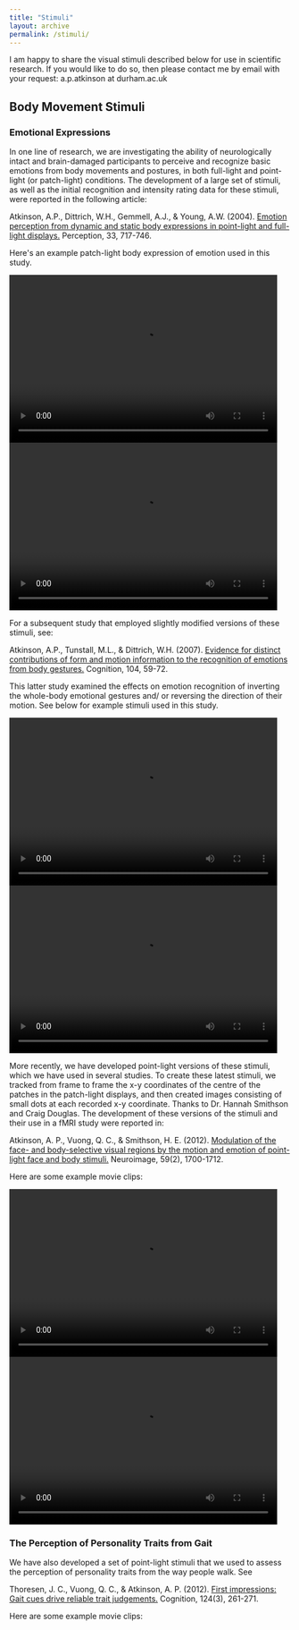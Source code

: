 ```yaml
---
title: "Stimuli"
layout: archive
permalink: /stimuli/
---
```

I am happy to share the visual stimuli described below for use in scientific research. If you would like to do so, then please contact me by email with your request: a.p.atkinson at durham.ac.uk
## Body Movement Stimuli
### Emotional Expressions
In one line of research, we are investigating the ability of neurologically intact and brain-damaged participants to perceive and recognize basic emotions from body movements and postures, in both full-light and point-light (or patch-light) conditions. The development of a large set of stimuli, as well as the initial recognition and intensity rating data for these stimuli, were reported in the following article:

Atkinson, A.P., Dittrich, W.H., Gemmell, A.J., & Young, A.W. (2004). [Emotion perception from dynamic and static body expressions in point-light and full-light displays.](https://dx.doi.org/10.1068/p5096) Perception, 33, 717-746.

Here's an example patch-light body expression of emotion used in this study.

<video width="480" height="300" controls preload> 
    <source src="/assets/PLbodyactor6Fanger3.mp4 "></source>
    <source src="/assets/PLbodyactor6Fanger3.iphone.mp4" media="only screen and (max-device-width: 568px)"></source>
    <source src="/assets/PLbodyExample.webm"></source> 
</video>
<video width="480" height="300" controls preload> 
    <source src="/assets/FLbodyactor6Fanger3.mp4"></source>
    <source src="/assets/FLbodyactor6Fanger3.iphone.mp4" media="only screen and (max-device-width: 568px)"></source>
</video>

For a subsequent study that employed slightly modified versions of these stimuli, see:

Atkinson, A.P., Tunstall, M.L., & Dittrich, W.H. (2007). [Evidence for distinct contributions of form and motion information to the recognition of emotions from body gestures.](https://dx.doi.org/10.1016/j.cognition.2006.05.005) Cognition, 104, 59-72.

This latter study examined the effects on emotion recognition of inverting the whole-body emotional gestures and/ or reversing the direction of their motion. See below for example stimuli used in this study.

<video width="480" height="300" controls preload> 
    <source src="/assets/PLbodyactor1Mfear3-inv-for.mp4"></source>
    <source src="/assets/PLbodyactor1Mfear3-inv-for.iphone.mp4" media="only screen and (max-device-width: 568px)"></source>
</video>
<video width="480" height="300" controls preload> 
    <source src="/assets/PLbodyactor1Mfear3-inv-rev.mp4"></source>
    <source src="/assets/PLbodyactor1Mfear3-inv-rev.iphone.mp4" media="only screen and (max-device-width: 568px)"></source>
</video>

More recently, we have developed point-light versions of these stimuli, which we have used in several studies. To create these latest stimuli, we tracked from frame to frame the x-y coordinates of the centre of the patches in the patch-light displays, and then created images consisting of small dots at each recorded x-y coordinate. Thanks to Dr. Hannah Smithson and Craig Douglas. The development of these versions of the stimuli and their use in a fMRI study were reported in:

Atkinson, A. P., Vuong, Q. C., & Smithson, H. E. (2012). [Modulation of the face- and body-selective visual regions by the motion and emotion of point-light face and body stimuli.](https://dx.doi.org/10.1016/j.neuroimage.2011.08.073) Neuroimage, 59(2), 1700-1712.

Here are some example movie clips:

<video width="480" height="300" controls preload> 
    <source src="/assets/PLbodyactor7Mhappy3new.mp4"></source>
    <source src="/assets/PLbodyactor7Mhappy3new.iphone.mp4" media="only screen and (max-device-width: 568px)"></source>
</video>
<video width="480" height="300" controls preload> 
    <source src="/assets/PLbodyactor8Manger1new.mp4"></source>
    <source src="/assets/PLbodyactor8Manger1new.iphone.mp4" media="only screen and (max-device-width: 568px)"></source>
</video>

### The Perception of Personality Traits from Gait
We have also developed a set of point-light stimuli that we used to assess the perception of personality traits from the way people walk. See

Thoresen, J. C., Vuong, Q. C., & Atkinson, A. P. (2012). [First impressions: Gait cues drive reliable trait judgements.](https://dx.doi.org/10.1016/j.cognition.2012.05.018) Cognition, 124(3), 261-271.

Here are some example movie clips:

